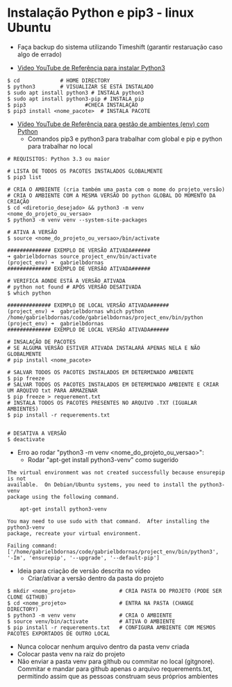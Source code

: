 # Instalação Python e pip3 - linux Ubuntu
- Faça backup do sistema utilizando Timeshift (garantir restaruação caso algo de errado)

- [Video YouTube de Referência para instalar Python3](https://www.youtube.com/watch?v=z3Hdewxuuoo)
```
$ cd             # HOME DIRECTORY
$ python3        # VISUALIZAR SE ESTÁ INSTALADO 
$ sudo apt install python3 # INSTALA python3
$ sudo apt install python3-pip # INSTALA pip
$ pip3                   #CHECA INSTALAÇÃO
$ pip3 install <nome_pacote>  # INSTALA PACOTE
```
- [Vídeo YouTube de Referência para gestão de ambientes (env) com Python](https://www.youtube.com/watch?v=Kg1Yvry_Ydk&t=5s)
    - Comandos pip3 e python3 para trabalhar com global e pip e python para trabalhar no local

```
# REQUISITOS: Python 3.3 ou maior

# LISTA DE TODOS OS PACOTES INSTALADOS GLOBALMENTE
$ pip3 list  

# CRIA O AMBIENTE (cria também uma pasta com o mome do projeto_versão)
# CRIA O AMBIENTE COM A MESMA VERSÃO DO python GLOBAL DO MOMENTO DA CRIAÇÃO
$ cd <diretorio_desejado> && python3 -m venv <nome_do_projeto_ou_versao>   
$ python3 -m venv venv --system-site-packages

# ATIVA A VERSÃO
$ source <nome_do_projeto_ou_versao>/bin/activate 

############## EXEMPLO DE VERSÃO ATIVADA######
➜ gabrielbdornas source project_env/bin/activate
(project_env) ➜  gabrielbdornas 
############## EXEMPLO DE VERSÃO ATIVADA######

# VERIFICA AONDE ESTÁ A VERSÃO ATIVADA
# python not found # APÓS VERSÃO DESATIVADA
$ which python   

############## EXEMPLO DE LOCAL VERSÃO ATIVADA######
(project_env) ➜  gabrielbdornas which python
/home/gabrielbdornas/code/gabrielbdornas/project_env/bin/python
(project_env) ➜  gabrielbdornas
############## EXEMPLO DE LOCAL VERSÃO ATIVADA######

# INSALAÇÃO DE PACOTES
# SE ALGUMA VERSÃO ESTIVER ATIVADA INSTALARÁ APENAS NELA E NÃO GLOBALMENTE
# pip install <nome_pacote>  

# SALVAR TODOS OS PACOTES INSTALADOS EM DETERMINADO AMBIENTE
$ pip freeze
# SALVAR TODOS OS PACOTES INSTALADOS EM DETERMINADO AMBIENTE E CRIAR UM ARQUIVO txt PARA ARMAZENAR
$ pip freeze > requerement.txt 
# INSTALA TODOS OS PACOTES PRESENTES NO ARQUIVO .TXT (IGUALAR AMBIENTES)
$ pip install -r requerements.txt


# DESATIVA A VERSÃO
$ deactivate

```
- Erro ao rodar "python3 -m venv <nome_do_projeto_ou_versao>":
    - Rodar "apt-get install python3-venv" como sugerido

```
The virtual environment was not created successfully because ensurepip is not
available.  On Debian/Ubuntu systems, you need to install the python3-venv
package using the following command.

    apt-get install python3-venv

You may need to use sudo with that command.  After installing the python3-venv
package, recreate your virtual environment.

Failing command: ['/home/gabrielbdornas/code/gabrielbdornas/project_env/bin/python3', '-Im', 'ensurepip', '--upgrade', '--default-pip']
```

- Ideia para criação de versão descrita no vídeo
    - Criar/ativar a versão dentro da pasta do projeto

```
$ mkdir <nome_projeto>              # CRIA PASTA DO PROJETO (PODE SER CLONE GITHUB)
$ cd <nome_projeto>                 # ENTRA NA PASTA (CHANGE DIRECTORY)
$ python3 -m venv venv              # CRIA O AMBIENTE
$ source venv/bin/activate          # ATIVA O AMBIENTE
$ pip install -r requerements.txt   # CONFIGURA AMBIENTE COM MESMOS PACOTES EXPORTADOS DE OUTRO LOCAL
```

- Nunca colocar nenhum arquivo dentro da pasta venv criada
- Colocar pasta venv na raiz do projeto
- Não enviar a pasta venv para github ou commitar no local (gitgnore). Commitar e mandar para github apenas o arquivo requerements.txt, permitindo assim que as pessoas construam seus próprios ambientes
